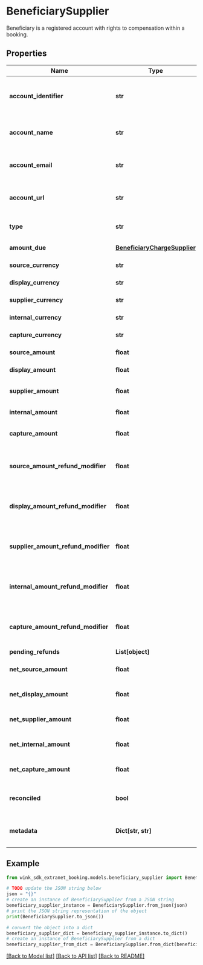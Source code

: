 # BeneficiarySupplier

Beneficiary is a registered account with rights to compensation within a booking.

## Properties

Name | Type | Description | Notes
------------ | ------------- | ------------- | -------------
**account_identifier** | **str** | accountIdentifier of beneficiary that can map to an account with us | 
**account_name** | **str** | accountName of beneficiary that can map to an account with us | 
**account_email** | **str** | accountEmail of beneficiary that can map to an account with us | 
**account_url** | **str** | accountUrl of beneficiary that can map to an account with us | [optional] 
**type** | **str** | The type of beneficiary payment. | 
**amount_due** | [**BeneficiaryChargeSupplier**](BeneficiaryChargeSupplier.md) | The original slice requested | [optional] 
**source_currency** | **str** | The source currency | 
**display_currency** | **str** | The display currency | 
**supplier_currency** | **str** | The supplier currency | 
**internal_currency** | **str** | The internal currency | 
**capture_currency** | **str** | The capture currency | 
**source_amount** | **float** | Amount in source currency | 
**display_amount** | **float** | Amount in display currency | 
**supplier_amount** | **float** | Amount in supplier currency | 
**internal_amount** | **float** | Amount in internal currency | 
**capture_amount** | **float** | Amount in capture currency | 
**source_amount_refund_modifier** | **float** | The delta from the original source amount after a refund occurred | 
**display_amount_refund_modifier** | **float** | The delta from the original display amount after a refund occurred | 
**supplier_amount_refund_modifier** | **float** | The delta from the original supplier amount after a refund occurred | 
**internal_amount_refund_modifier** | **float** | The delta from the original internal amount after a refund occurred | 
**capture_amount_refund_modifier** | **float** | The delta from the original capture amount after a refund occurred | 
**pending_refunds** | **List[object]** |  | [optional] 
**net_source_amount** | **float** | Source amount minus source modifier. | 
**net_display_amount** | **float** | Display amount minus display modifier. | 
**net_supplier_amount** | **float** | Supplier amount minus supplier modifier. | 
**net_internal_amount** | **float** | Internal amount minus internal modifier. | 
**net_capture_amount** | **float** | Capture amount minus capture modifier. | 
**reconciled** | **bool** | Whether a funds transfer has occurred for this booking. | [optional] 
**metadata** | **Dict[str, str]** | Place to add more data related to the beneficiary. | [optional] 

## Example

```python
from wink_sdk_extranet_booking.models.beneficiary_supplier import BeneficiarySupplier

# TODO update the JSON string below
json = "{}"
# create an instance of BeneficiarySupplier from a JSON string
beneficiary_supplier_instance = BeneficiarySupplier.from_json(json)
# print the JSON string representation of the object
print(BeneficiarySupplier.to_json())

# convert the object into a dict
beneficiary_supplier_dict = beneficiary_supplier_instance.to_dict()
# create an instance of BeneficiarySupplier from a dict
beneficiary_supplier_from_dict = BeneficiarySupplier.from_dict(beneficiary_supplier_dict)
```
[[Back to Model list]](../README.md#documentation-for-models) [[Back to API list]](../README.md#documentation-for-api-endpoints) [[Back to README]](../README.md)


